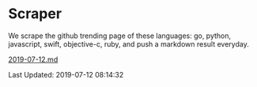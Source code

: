 # Scraper

We scrape the github trending page of these languages: go, python, javascript, swift, objective-c, ruby, and push a markdown result everyday.

[2019-07-12.md](https://github.com/henson/Scraper/blob/master/2019-07-12.md)

Last Updated: 2019-07-12 08:14:32